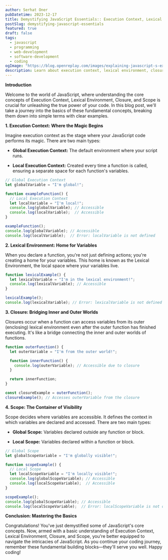 ```yaml
---
author: Serhat Oner
pubDatetime: 2023-12-17
title: Demystifying JavaScript Essentials:: Execution Context, Lexical Environment, Closure, and Scope
postSlug: demystifying-javascript-essentials
featured: true
draft: false
tags:
  - javascript
  - programming
  - web-development
  - software-development
  - coding
ogImage: "https://blog.openreplay.com/images/explaining-javascript-s-execution-context-and-stack/images/RPVavBq.png"
description: Learn about execution context, lexical environment, closure, scope and their relations in JavaScript.
---
```



**Introduction**

Welcome to the world of JavaScript, where understanding the core concepts of Execution Context, Lexical Environment, Closure, and Scope is crucial for unleashing the true power of your code. In this blog post, we'll take a journey into the basics of these fundamental concepts, breaking them down into simple terms with clear examples.

**1. Execution Context: Where the Magic Begins**

Imagine execution context as the stage where your JavaScript code performs its magic. There are two main types:

- **Global Execution Context:** The default environment where your script runs.
  
- **Local Execution Context:** Created every time a function is called, ensuring a separate space for each function's variables.

```javascript
// Global Execution Context
let globalVariable = "I'm global!";

function exampleFunction() {
  // Local Execution Context
  let localVariable = "I'm local!";
  console.log(globalVariable); // Accessible
  console.log(localVariable);  // Accessible
}

exampleFunction();
console.log(globalVariable); // Accessible
console.log(localVariable);  // Error: localVariable is not defined
```

**2. Lexical Environment: Home for Variables**

When you declare a function, you're not just defining actions; you're creating a home for your variables. This home is known as the Lexical Environment, the local space where your variables live.

```javascript
function lexicalExample() {
  let lexicalVariable = "I'm in the lexical environment!";
  console.log(lexicalVariable); // Accessible
}

lexicalExample();
console.log(lexicalVariable); // Error: lexicalVariable is not defined
```

**3. Closure: Bridging Inner and Outer Worlds**

Closures occur when a function can access variables from its outer (enclosing) lexical environment even after the outer function has finished executing. It's like a bridge connecting the inner and outer worlds of functions.

```javascript
function outerFunction() {
  let outerVariable = "I'm from the outer world!";

  function innerFunction() {
    console.log(outerVariable); // Accessible due to closure
  }

  return innerFunction;
}

const closureExample = outerFunction();
closureExample(); // Accesses outerVariable from the closure
```

**4. Scope: The Container of Visibility**

Scope decides where variables are accessible. It defines the context in which variables are declared and accessed. There are two main types:

- **Global Scope:** Variables declared outside any function or block.
  
- **Local Scope:** Variables declared within a function or block.

```javascript
// Global Scope
let globalScopeVariable = "I'm globally visible!";

function scopeExample() {
  // Local Scope
  let localScopeVariable = "I'm locally visible!";
  console.log(globalScopeVariable); // Accessible
  console.log(localScopeVariable);  // Accessible
}

scopeExample();
console.log(globalScopeVariable); // Accessible
console.log(localScopeVariable);  // Error: localScopeVariable is not defined
```

**Conclusion: Mastering the Basics**

Congratulations! You've just demystified some of JavaScript's core concepts. Now, armed with a basic understanding of Execution Context, Lexical Environment, Closure, and Scope, you're better equipped to navigate the intricacies of JavaScript. As you continue your coding journey, remember these fundamental building blocks—they'll serve you well. Happy coding!